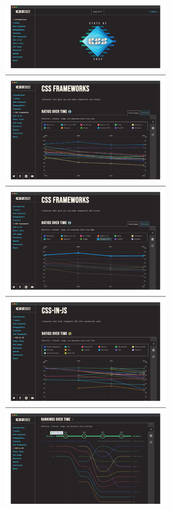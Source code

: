
<img src="/assets/tsocss-intro.png" />

<!--

So what approaches are we going to be evaluating today
The State of CSS 2022 was releases maybe a few weeks or months ago now and they largely break down today's approaches to styling to 2 broad categories.

 - CSS Frameworks
 - CSS-in-JS
-->

---

<img src="/assets/tsocss-css-frameworks.png" />

<!-- There's a lot of CSS frameworks out there, most of them are opinionated about their design but my offer some degree of customization. Bootstrap remains ever present. -->

---

<img src="/assets/tsocss-tailwind.png" />

<!--

but far and away the most popular framework right now is Tailwind.
But tailwind is really just a flavor of Atomic CSS.

Atomic CSS for the most part is where 1 class applies styles to exactly one CSS property.

Tachyons follows the same concept. If you've every tried to apply margins or paddings in Bootstrap or Bulma you've used atomic CSS to some degree. You've probably authored some atomic CSS in your application or used atomic CSS classes authored by someone on your team.

So we'll take a look at Atomic CSS generally. 
-->

---

<img src="/assets/tsocss-css-in-js.png" />

<!--
CSS-in-JS is the other broad category of approaches to styling modern JavaScript applications.

There's a lot of frameworks and libraries in this category that take very different approaches.
-->

---

<img src="/assets/tsocss-css-modules.png" />

<!--

The most dominant approach to CSS-in-JS is far and away CSS-modules. In fact, it is so popular it ships out of the box with NextJs.

Most of these libraries outside of CSS-modules are what you might consider Runtime CSS-in-JS, which is a large umbrella, so let's dig into that first.

-->
